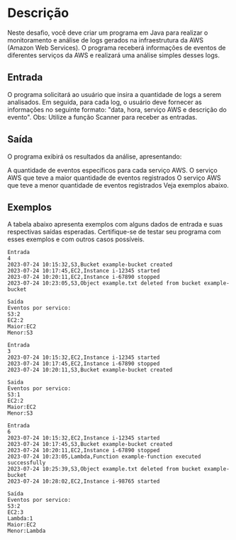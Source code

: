 # Descrição
Neste desafio, você deve criar um programa em Java para realizar o monitoramento e análise de logs gerados na infraestrutura da AWS (Amazon Web Services). O programa receberá informações de eventos de diferentes serviços da AWS e realizará uma análise simples desses logs.

## Entrada
O programa solicitará ao usuário que insira a quantidade de logs a serem analisados.
Em seguida, para cada log, o usuário deve fornecer as informações no seguinte formato: "data, hora, serviço AWS e descrição do evento".
Obs: Utilize a função Scanner para receber as entradas.

## Saída
O programa exibirá os resultados da análise, apresentando:

A quantidade de eventos específicos para cada serviço AWS.
O serviço AWS que teve a maior quantidade de eventos registrados
O serviço AWS que teve a menor quantidade de eventos registrados
Veja exemplos abaixo.

## Exemplos
A tabela abaixo apresenta exemplos com alguns dados de entrada e suas respectivas saídas esperadas. Certifique-se de testar seu programa com esses exemplos e com outros casos possíveis.

    Entrada	                                                        
    4                                                               
    2023-07-24 10:15:32,S3,Bucket example-bucket created
    2023-07-24 10:17:45,EC2,Instance i-12345 started
    2023-07-24 10:20:11,EC2,Instance i-67890 stopped
    2023-07-24 10:23:05,S3,Object example.txt deleted from bucket example-bucket

    Saída
    Eventos por servico:
    S3:2
    EC2:2
    Maior:EC2
    Menor:S3

    Entrada
    3	
    2023-07-24 10:15:32,EC2,Instance i-12345 started
    2023-07-24 10:17:45,EC2,Instance i-67890 stopped
    2023-07-24 10:20:11,S3,Bucket example-bucket created

    Saida                                                                 
    Eventos por servico:
    S3:1
    EC2:2
    Maior:EC2
    Menor:S3

    Entrada
    6
    2023-07-24 10:15:32,EC2,Instance i-12345 started
    2023-07-24 10:17:45,S3,Bucket example-bucket created
    2023-07-24 10:20:11,EC2,Instance i-67890 stopped
    2023-07-24 10:23:05,Lambda,Function example-function executed successfully
    2023-07-24 10:25:39,S3,Object example.txt deleted from bucket example-bucket
    2023-07-24 10:28:02,EC2,Instance i-98765 started

    Saída
    Eventos por servico:
    S3:2
    EC2:3
    Lambda:1
    Maior:EC2
    Menor:Lambda